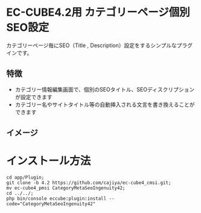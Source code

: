 # EC-CUBE4.2用 カテゴリーページ個別SEO設定

カテゴリーページ毎にSEO（Title , Description）設定をするシンプルなプラグインです。

## 特徴

- カテゴリー情報編集画面で、個別のSEOタイトル、SEOディスクリプションが設定できます
- カテゴリー名やサイトタイトル等の自動挿入される文言を書き換えることができます

## イメージ

# インストール方法

```
cd app/Plugin;
git clone -b 4.2 https://github.com/cajiya/ec-cube4_cmsi.git;
mv ec-cube4_pmsi CategoryMetaSeoIngenuity42;
cd ../../;
php bin/console eccube:plugin:install --code="CategoryMetaSeoIngenuity42"
```

